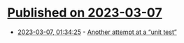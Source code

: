 # [Published on 2023-03-07](index.md)

* [2023-03-07, 01:34:25](https://lobste.rs/s/t97f6e/another_attempt_at_unit_test) - [Another attempt at a “unit test”](https://boston.conman.org/2023/03/06.1)
